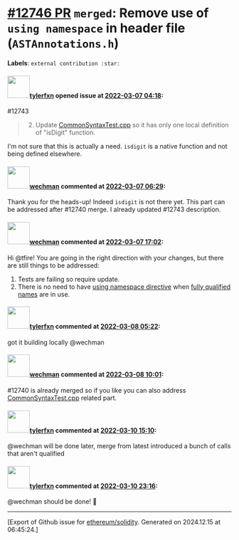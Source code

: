 # [\#12746 PR](https://github.com/ethereum/solidity/pull/12746) `merged`: Remove use of `using namespace` in header file (`ASTAnnotations.h`)
**Labels**: `external contribution :star:`


#### <img src="https://avatars.githubusercontent.com/u/3181512?u=9d9e56d89763bc8897d4f404818f167e19866e6a&v=4" width="50">[tylerfxn](https://github.com/tylerfxn) opened issue at [2022-03-07 04:18](https://github.com/ethereum/solidity/pull/12746):

#12743

> 2. Update [CommonSyntaxTest.cpp](https://github.com/ethereum/solidity/blob/develop/test/CommonSyntaxTest.cpp) so it has only one local definition of "isDigit" function.

I'm not sure that this is actually a need. `isdigit` is a native function and not being defined elsewhere.

#### <img src="https://avatars.githubusercontent.com/u/37188783?u=f347552ad58d12640eb67b711569f3f1e0e7755a&v=4" width="50">[wechman](https://github.com/wechman) commented at [2022-03-07 06:29](https://github.com/ethereum/solidity/pull/12746#issuecomment-1060237778):

Thank you for the heads-up! Indeed `isdigit` is not there yet. This part can be addressed after #12740 merge. I already updated #12743 description.

#### <img src="https://avatars.githubusercontent.com/u/37188783?u=f347552ad58d12640eb67b711569f3f1e0e7755a&v=4" width="50">[wechman](https://github.com/wechman) commented at [2022-03-07 17:02](https://github.com/ethereum/solidity/pull/12746#issuecomment-1060912362):

Hi @tfire! You are going in the right direction with your changes, but there are still things to be addressed:
1) Tests are failing so require update.
2) There is no need to have [using namespace directive](https://github.com/ethereum/solidity/pull/12746/files#diff-c94fd953390e50182709ef3eea4b17c1b46a078b345e1b8d6befeb29d3ab0b8bR30) when [fully qualified names](https://github.com/ethereum/solidity/pull/12746/files#diff-c94fd953390e50182709ef3eea4b17c1b46a078b345e1b8d6befeb29d3ab0b8bR133) are in use.

#### <img src="https://avatars.githubusercontent.com/u/3181512?u=9d9e56d89763bc8897d4f404818f167e19866e6a&v=4" width="50">[tylerfxn](https://github.com/tylerfxn) commented at [2022-03-08 05:22](https://github.com/ethereum/solidity/pull/12746#issuecomment-1061417850):

got it building locally @wechman

#### <img src="https://avatars.githubusercontent.com/u/37188783?u=f347552ad58d12640eb67b711569f3f1e0e7755a&v=4" width="50">[wechman](https://github.com/wechman) commented at [2022-03-08 10:01](https://github.com/ethereum/solidity/pull/12746#issuecomment-1061603265):

#12740 is already merged so if you like you can also address [CommonSyntaxTest.cpp](https://github.com/ethereum/solidity/blob/develop/test/CommonSyntaxTest.cpp) related part.

#### <img src="https://avatars.githubusercontent.com/u/3181512?u=9d9e56d89763bc8897d4f404818f167e19866e6a&v=4" width="50">[tylerfxn](https://github.com/tylerfxn) commented at [2022-03-10 15:10](https://github.com/ethereum/solidity/pull/12746#issuecomment-1064165297):

@wechman will be done later, merge from latest introduced a bunch of calls that aren't qualified

#### <img src="https://avatars.githubusercontent.com/u/3181512?u=9d9e56d89763bc8897d4f404818f167e19866e6a&v=4" width="50">[tylerfxn](https://github.com/tylerfxn) commented at [2022-03-10 23:16](https://github.com/ethereum/solidity/pull/12746#issuecomment-1064611485):

@wechman should be done! 🙂


-------------------------------------------------------------------------------



[Export of Github issue for [ethereum/solidity](https://github.com/ethereum/solidity). Generated on 2024.12.15 at 06:45:24.]

